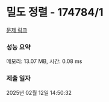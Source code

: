 # 밀도 정렬 - 174784/1 

[문제 링크](https://level.goorm.io/exam/174784/%EB%B0%80%EB%8F%84-%EC%A0%95%EB%A0%AC/quiz/1) 

### 성능 요약

메모리: 13.07 MB, 시간: 0.08 ms

### 제출 일자

2025년 02월 12일 14:50:32

